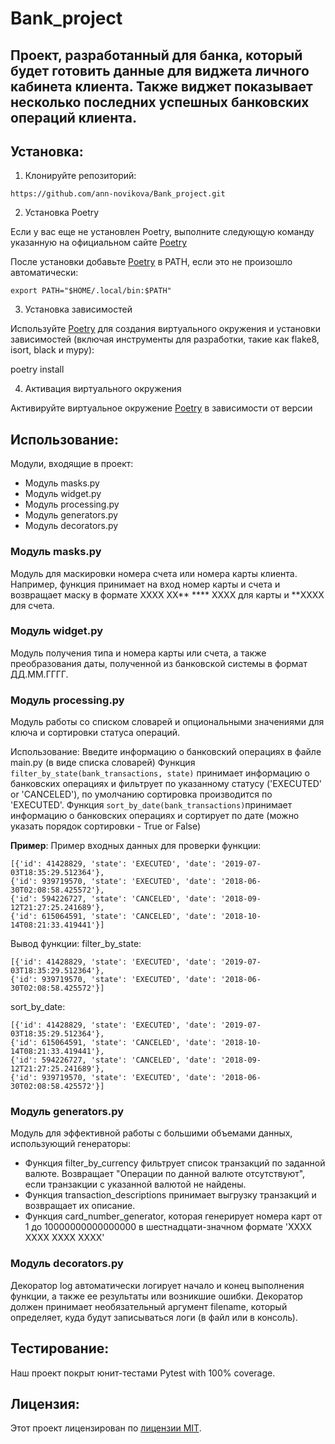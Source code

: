 # Bank_project

## Проект, разработанный для банка, который будет готовить данные для виджета личного кабинета клиента.  Также виджет показывает несколько последних успешных банковских операций клиента. 

## Установка:

1. Клонируйте репозиторий:
```
https://github.com/ann-novikova/Bank_project.git
```

2. Установка Poetry

Если у вас еще не установлен Poetry, выполните следующую команду указанную на официальном сайте 
[Poetry](https://python-poetry.org/docs/#installing-with-the-official-installer)

После установки добавьте [Poetry](https://python-poetry.org/docs/#installing-with-the-official-installer) в PATH, 
если это не произошло автоматически:

```
export PATH="$HOME/.local/bin:$PATH"
```
3. Установка зависимостей

Используйте [Poetry](https://python-poetry.org/docs/#installing-with-the-official-installer) для создания виртуального окружения и установки 
зависимостей (включая инструменты для разработки, 
такие как flake8, isort, black и mypy):

poetry install

4. Активация виртуального окружения

Активируйте виртуальное окружение [Poetry](https://python-poetry.org/docs/#installing-with-the-official-installer) в зависимости от версии

## Использование:

Модули, входящие в проект:
* Модуль masks.py
* Модуль widget.py
* Модуль processing.py
* Модуль generators.py
* Модуль decorators.py

### Модуль masks.py

Модуль для маскировки номера счета или номера карты клиента.
Например, функция принимает на вход номер карты и счета и возвращает маску в формате XXXX XX** **** XXXX для карты и 
**XXXX для счета.

### Модуль widget.py

Модуль получения типа и номера карты или счета, а также преобразования даты, полученной из банковской системы в 
формат ДД.ММ.ГГГГ.

### Модуль processing.py

Модуль работы со списком словарей и опциональными значениями для ключа и сортировки статуса операций.

Использование:
Введите информацию о банковский операциях в файле main.py (в виде списка словарей)
Функция `filter_by_state(bank_transactions, state)` принимает информацию о банковских операциях и фильтрует по указанному
статусу ('EXECUTED' or 'CANCELED'), по умолчанию сортировка производится по 'EXECUTED'.
Функция `sort_by_date(bank_transactions)`принимает информацию о банковских операциях и сортирует по дате (можно указать
порядок сортировки - True or False)

**Пример**:
Пример входных данных для проверки функции:
```
[{'id': 41428829, 'state': 'EXECUTED', 'date': '2019-07-03T18:35:29.512364'}, 
{'id': 939719570, 'state': 'EXECUTED', 'date': '2018-06-30T02:08:58.425572'}, 
{'id': 594226727, 'state': 'CANCELED', 'date': '2018-09-12T21:27:25.241689'}, 
{'id': 615064591, 'state': 'CANCELED', 'date': '2018-10-14T08:21:33.419441'}]
``` 

Вывод функции:
filter_by_state:
```
[{'id': 41428829, 'state': 'EXECUTED', 'date': '2019-07-03T18:35:29.512364'}, 
{'id': 939719570, 'state': 'EXECUTED', 'date': '2018-06-30T02:08:58.425572'}]
```

sort_by_date:
```
[{'id': 41428829, 'state': 'EXECUTED', 'date': '2019-07-03T18:35:29.512364'}, 
{'id': 615064591, 'state': 'CANCELED', 'date': '2018-10-14T08:21:33.419441'}, 
{'id': 594226727, 'state': 'CANCELED', 'date': '2018-09-12T21:27:25.241689'}, 
{'id': 939719570, 'state': 'EXECUTED', 'date': '2018-06-30T02:08:58.425572'}]
```

### Модуль generators.py

Модуль для эффективной работы с большими объемами данных, использующий генераторы:
* Функция filter_by_currency фильтрует список транзакций по заданной валюте. Возвращает "Операции по данной валюте 
отсутствуют", если транзакции с указанной валютой не найдены.
* Функция transaction_descriptions принимает выгрузку транзакций и возвращает их описание.
* Функция card_number_generator, которая генерирует номера карт от 1 до 10000000000000000 в шестнадцати-значном 
формате 'ХХХХ ХХХХ ХХХХ ХХХХ'

### Модуль decorators.py

Декоратор log автоматически логирует начало и конец выполнения функции, а также ее результаты или возникшие ошибки.
Декоратор должен принимает необязательный аргумент filename, который определяет, куда будут записываться логи 
(в файл или в консоль).

## Тестирование:

Наш проект покрыт юнит-тестами Pytest with 100% coverage.


## Лицензия:

Этот проект лицензирован по [лицензии MIT](LICENSE).